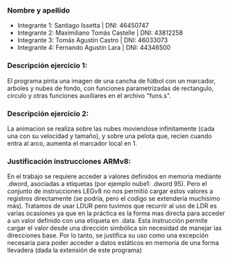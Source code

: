 ### Nombre y apellido 
- Integrante 1: Santiago Issetta | DNI: 46450747
- Integrante 2: Maximiliano Tomás Castelle | DNI: 43812258
- Integrante 3: Tomás Agustín Castro | DNI: 46033073
- Integrante 4: Fernando Agustín Lara | DNI: 44346500


### Descripción ejercicio 1: 
El programa pinta una imagen de una cancha de fútbol con un marcador, arboles y nubes de fondo, con funciones parametrizadas de rectangulo, circulo y otras funciones auxiliares en el archivo "funs.s". 


### Descripción ejercicio 2:
La animacion se realiza sobre las nubes moviendose infinitamente (cada una con su velocidad y tamaño), y sobre una pelota que, recien cuando entra al arco, aumenta el marcador local en 1.

### Justificación instrucciones ARMv8:
En el trabajo se requiere acceder a valores definidos en memoria mediante .dword, asociadas a etiquetas (por ejemplo nube1: .dword 95). Pero el conjunto de instrucciones LEGv8 no nos permitió cargar estos valores a registros directamente (se podría, pero el codigo se extendería muchisimo más). Tratamos de usar LDUR pero tuvimos que recurrir al uso de LDR es varias ocasiones
ya que en la práctica es la forma mas directa para acceder a un valor definido con una etiqueta en .data. Esta instrucción permite cargar el valor desde una dirección simbólica sin necesidad de manejar las direcciones base. Por lo tanto, se justifica su uso como una excepción necesaria para poder acceder a datos estáticos en memoria de una forma llevadera (dada la extensión de este programa)
